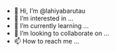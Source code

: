 - 👋 Hi, I’m @lahiyabarutau
- 👀 I’m interested in ...
- 🌱 I’m currently learning ...
- 💞️ I’m looking to collaborate on ...
- 📫 How to reach me ...

<!---
lahiyabarutau/lahiyabarutau is a ✨ special ✨ repository because its `README.md` (this file) appears on your GitHub profile.
You can click the Preview link to take a look at your changes.
--->
